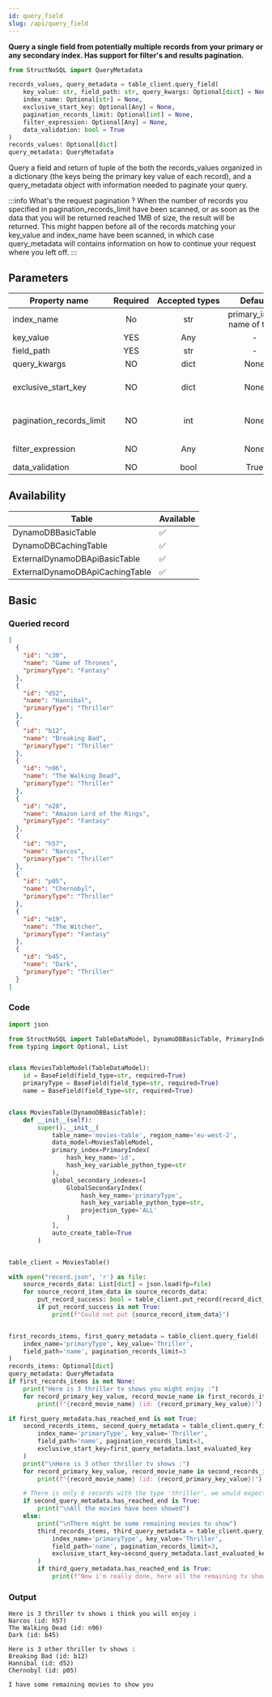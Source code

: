 ```yaml
---
id: query_field
slug: /api/query_field
---
```


**Query a single field from potentially multiple records from your primary or any secondary index. 
Has support for filter's and results pagination.**

```python
from StructNoSQL import QueryMetadata

records_values, query_metadata = table_client.query_field(
    key_value: str, field_path: str, query_kwargs: Optional[dict] = None,
    index_name: Optional[str] = None,
    exclusive_start_key: Optional[Any] = None,
    pagination_records_limit: Optional[int] = None,
    filter_expression: Optional[Any] = None, 
    data_validation: bool = True
) 
records_values: Optional[dict]
query_metadata: QueryMetadata
``` 

Query a field and return of tuple of the both the records_values organized in a dictionary (the keys being the primary key
value of each record), and a query_metadata object with information needed to paginate your query. 

:::info What's the request pagination ?
When the number of records you specified in pagination_records_limit have been scanned, or as soon as the data that you
will be returned reached 1MB of size, the result will be returned.
This might happen before all of the records matching your key_value and index_name have been scanned, in which case
query_metadata will contains information on how to continue your request where you left off.
:::
 
## Parameters

| Property&nbsp;name | Required | Accepted&nbsp;types | Default | Description |
| ------------------ | :------: | :-----------------: | :-----: | :---------- |
| index_name | No | str | primary_index name of table | The index\_name of the primary or secondary index that will be used to find the record you want to perform the operation onto.
| key_value | YES | Any | - | The path expression to target the attribute to set/update in your record. See [Field path selectors](../basics/field_path_selectors.md)
| field_path | YES | str | - | The path expression to target the attribute to set/update in your record. See [Field path selectors](../basics/field_path_selectors.md)
| query_kwargs | NO | dict | None | Used to pass data to populate a field_path that contains keys. See example below :
| exclusive_start_key | NO | dict | None | The key object to start the query from. This is used in paginated queries, it should not be manually created but retrieved from the 'last_evaluated_key' attribute from the query_metadata of your previous query operation.
| pagination_records_limit | NO | int | None | The numbers of records to scan before paginating the query. If None, the query will execute until all records matching the key_value have been scanned, or when the retrieved fields from the records exceed 1MB.
| filter_expression | NO | Any | None | Take and apply any condition from boto3.dynamodb.conditions. See : https://boto3.amazonaws.com/v1/documentation/api/latest/_modules/boto3/dynamodb/conditions.html
| data_validation | NO | bool | True | Whether data validation from your table model should be applied on the retrieved data. 
 
## Availability

| Table | Available |
| ----- | :-------- |
| DynamoDBBasicTable | ✅
| DynamoDBCachingTable | ✅
| ExternalDynamoDBApiBasicTable | ✅
| ExternalDynamoDBApiCachingTable | ✅

## Basic


### Queried record
```json
[
  {
    "id": "c30",
    "name": "Game of Thrones",
    "primaryType": "Fantasy"
  },
  {
    "id": "d52",
    "name": "Hannibal",
    "primaryType": "Thriller"
  },
  {
    "id": "b12",
    "name": "Breaking Bad",
    "primaryType": "Thriller"
  },
  {
    "id": "n96",
    "name": "The Walking Dead",
    "primaryType": "Thriller"
  },
  {
    "id": "o28",
    "name": "Amazon Lord of the Rings",
    "primaryType": "Fantasy"
  },
  {
    "id": "h57",
    "name": "Narcos",
    "primaryType": "Thriller"
  },
  {
    "id": "p05",
    "name": "Chernobyl",
    "primaryType": "Thriller"
  },
  {
    "id": "m19",
    "name": "The Witcher",
    "primaryType": "Fantasy"
  },
  {
    "id": "b45",
    "name": "Dark",
    "primaryType": "Thriller"
  }
]
```

### Code
```python
import json

from StructNoSQL import TableDataModel, DynamoDBBasicTable, PrimaryIndex, BaseField, QueryMetadata, GlobalSecondaryIndex
from typing import Optional, List


class MoviesTableModel(TableDataModel):
    id = BaseField(field_type=str, required=True)
    primaryType = BaseField(field_type=str, required=True)
    name = BaseField(field_type=str, required=True)


class MoviesTable(DynamoDBBasicTable):
    def __init__(self):
        super().__init__(
            table_name='movies-table', region_name='eu-west-2',
            data_model=MoviesTableModel,
            primary_index=PrimaryIndex(
                hash_key_name='id',
                hash_key_variable_python_type=str
            ),
            global_secondary_indexes=[
                GlobalSecondaryIndex(
                    hash_key_name='primaryType',
                    hash_key_variable_python_type=str,
                    projection_type='ALL'
                )
            ],
            auto_create_table=True
        )


table_client = MoviesTable()

with open("record.json", 'r') as file:
    source_records_data: List[dict] = json.load(fp=file)
    for source_record_item_data in source_records_data:
        put_record_success: bool = table_client.put_record(record_dict_data=source_record_item_data)
        if put_record_success is not True:
            print(f"Could not put {source_record_item_data}")


first_records_items, first_query_metadata = table_client.query_field(
    index_name='primaryType', key_value='Thriller',
    field_path='name', pagination_records_limit=3
)
records_items: Optional[dict]
query_metadata: QueryMetadata
if first_records_items is not None:
    print("Here is 3 thriller tv shows you might enjoy :")
    for record_primary_key_value, record_movie_name in first_records_items.items():
        print(f"{record_movie_name} (id: {record_primary_key_value})")

if first_query_metadata.has_reached_end is not True:
    second_records_items, second_query_metadata = table_client.query_field(
        index_name='primaryType', key_value='Thriller',
        field_path='name', pagination_records_limit=3,
        exclusive_start_key=first_query_metadata.last_evaluated_key
    )
    print("\nHere is 3 other thriller tv shows :")
    for record_primary_key_value, record_movie_name in second_records_items.items():
        print(f"{record_movie_name} (id: {record_primary_key_value})")

    # There is only 6 records with the type 'thriller', we would expect to have reached the end of the records to scan, but when a query stop's right at the last record, it will not be considered as reaching the end. We must exceed the last record
    if second_query_metadata.has_reached_end is True:
        print("\nAll the movies have been showed")
    else:
        print("\nThere might be some remaining movies to show")
        third_records_items, third_query_metadata = table_client.query_field(
            index_name='primaryType', key_value='Thriller',
            field_path='name', pagination_records_limit=3,
            exclusive_start_key=second_query_metadata.last_evaluated_key
        )
        if third_query_metadata.has_reached_end is True:
            print(f"Now i'm really done, here all the remaining tv shows : {third_records_items}")

```

### Output
```
Here is 3 thriller tv shows i think you will enjoy :
Narcos (id: h57)
The Walking Dead (id: n96)
Dark (id: b45)

Here is 3 other thriller tv shows :
Breaking Bad (id: b12)
Hannibal (id: d52)
Chernobyl (id: p05)

I have some remaining movies to show you
```
        
 